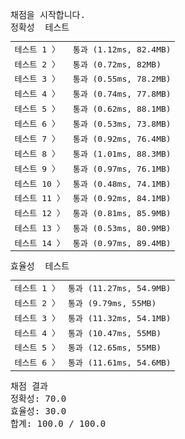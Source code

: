 <pre class="console-content"><div></div><div class="console-heading">채점을 시작합니다.</div><div class="console-message">정확성  테스트</div><table class="console-test-group" data-category="correctness"><tbody><tr data-testcase-id="16623"><td valign="top" class="td-label">테스트 1 <span>〉</span></td><td class="result passed">통과 (1.12ms, 82.4MB)</td></tr><tr data-testcase-id="16624"><td valign="top" class="td-label">테스트 2 <span>〉</span></td><td class="result passed">통과 (0.72ms, 82MB)</td></tr><tr data-testcase-id="16625"><td valign="top" class="td-label">테스트 3 <span>〉</span></td><td class="result passed">통과 (0.55ms, 78.2MB)</td></tr><tr data-testcase-id="16626"><td valign="top" class="td-label">테스트 4 <span>〉</span></td><td class="result passed">통과 (0.74ms, 77.8MB)</td></tr><tr data-testcase-id="16627"><td valign="top" class="td-label">테스트 5 <span>〉</span></td><td class="result passed">통과 (0.62ms, 88.1MB)</td></tr><tr data-testcase-id="16628"><td valign="top" class="td-label">테스트 6 <span>〉</span></td><td class="result passed">통과 (0.53ms, 73.8MB)</td></tr><tr data-testcase-id="16629"><td valign="top" class="td-label">테스트 7 <span>〉</span></td><td class="result passed">통과 (0.92ms, 76.4MB)</td></tr><tr data-testcase-id="16630"><td valign="top" class="td-label">테스트 8 <span>〉</span></td><td class="result passed">통과 (1.01ms, 88.3MB)</td></tr><tr data-testcase-id="16631"><td valign="top" class="td-label">테스트 9 <span>〉</span></td><td class="result passed">통과 (0.97ms, 76.1MB)</td></tr><tr data-testcase-id="16632"><td valign="top" class="td-label">테스트 10 <span>〉</span></td><td class="result passed">통과 (0.48ms, 74.1MB)</td></tr><tr data-testcase-id="16633"><td valign="top" class="td-label">테스트 11 <span>〉</span></td><td class="result passed">통과 (0.92ms, 84.1MB)</td></tr><tr data-testcase-id="16634"><td valign="top" class="td-label">테스트 12 <span>〉</span></td><td class="result passed">통과 (0.81ms, 85.9MB)</td></tr><tr data-testcase-id="16635"><td valign="top" class="td-label">테스트 13 <span>〉</span></td><td class="result passed">통과 (0.53ms, 80.9MB)</td></tr><tr data-testcase-id="16636"><td valign="top" class="td-label">테스트 14 <span>〉</span></td><td class="result passed">통과 (0.97ms, 89.4MB)</td></tr></tbody></table><div class="console-message">효율성  테스트</div><table class="console-test-group" data-category="effectiveness"><tbody><tr data-testcase-id="16637"><td valign="top" class="td-label">테스트 1 <span>〉</span></td><td class="result passed">통과 (11.27ms, 54.9MB)</td></tr><tr data-testcase-id="16638"><td valign="top" class="td-label">테스트 2 <span>〉</span></td><td class="result passed">통과 (9.79ms, 55MB)</td></tr><tr data-testcase-id="16639"><td valign="top" class="td-label">테스트 3 <span>〉</span></td><td class="result passed">통과 (11.32ms, 54.1MB)</td></tr><tr data-testcase-id="16640"><td valign="top" class="td-label">테스트 4 <span>〉</span></td><td class="result passed">통과 (10.47ms, 55MB)</td></tr><tr data-testcase-id="16641"><td valign="top" class="td-label">테스트 5 <span>〉</span></td><td class="result passed">통과 (12.65ms, 55MB)</td></tr><tr data-testcase-id="16642"><td valign="top" class="td-label">테스트 6 <span>〉</span></td><td class="result passed">통과 (11.61ms, 54.6MB)</td></tr></tbody></table><div class="console-heading">채점 결과</div><div class="console-message">정확성: 70.0</div><div class="console-message">효율성: 30.0</div><div class="console-message">합계: 100.0 / 100.0</div></pre>